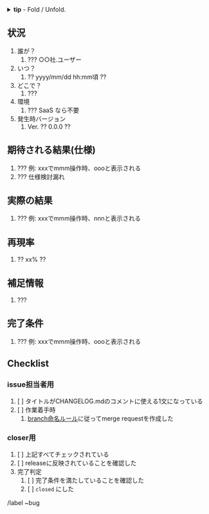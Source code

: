 <!-- markdownlint-disable -->
<details>
<summary><strong>tip</strong> - Fold / Unfold.</summary>

1. `??` でくくられている範囲を編集すること。 `??` を残さない。
    1. `??? ` で始まる行は行ごと削除する。
</details>

## 状況
1. 誰が？
    1. ??? ○○社.ユーザー
1. いつ？
    1. ?? yyyy/mm/dd hh:mm頃 ??
1. どこで？
    1. ???
1. 環境
    1. ??? SaaS なら不要
1. 発生時バージョン
    1. Ver. ?? 0.0.0 ??

## 期待される結果(仕様)
1. ??? 例: xxxでmmm操作時、oooと表示される
1. ??? 仕様検討漏れ

## 実際の結果
1. ??? 例: xxxでmmm操作時、nnnと表示される

## 再現率
1. ?? xx% ??

## 補足情報
1. ???

## 完了条件
1. ??? 例: xxxでmmm操作時、oooと表示される

## Checklist
### issue担当者用
1. [ ] タイトルがCHANGELOG.mdのコメントに使える1文になっている
1. [ ] 作業着手時
    1. [branch命名ルール](../../docs/development/rules/branch.md)に従ってmerge requestを作成した

### closer用
1. [ ] 上記すべてチェックされている
1. [ ] releaseに反映されていることを確認した
1. 完了判定
    1. [ ] 完了条件を満たしていることを確認した
    1. [ ] `closed` にした
<!-- markdownlint-enable -->

/label ~bug
